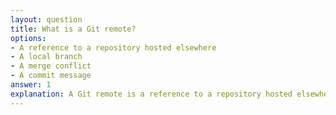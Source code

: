 ```yaml
---
layout: question
title: What is a Git remote?
options:
- A reference to a repository hosted elsewhere
- A local branch
- A merge conflict
- A commit message
answer: 1
explanation: A Git remote is a reference to a repository hosted elsewhere (like GitHub, GitLab). It allows you to synchronize your local repository with repositories on other servers.
---
```

